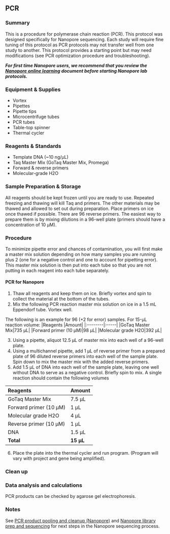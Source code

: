 ## PCR

### Summary
This is a procedure for polymerase chain reaction (PCR). This protocol was designed specifically for Nanopore sequencing. Each study will require fine tuning of this protocol as PCR protocols may not transfer well from one study to another. This protocol provides a starting point but may need modifications (see PCR optimization procedure and troubleshooting).

***For first time Nanopore users, we recommend that you review the [Nanopore online learning](Nanopore_learning.md) document before starting Nanopore lab protocols.***

### Equipment & Supplies
- Vortex
- Pipettes
- Pipette tips
- Microcentrifuge tubes
- PCR tubes
- Table-top spinner
- Thermal cycler

### Reagents & Standards
- Template DNA (~10 ng/µL)
- Taq Master Mix (GoTaq Master Mix, Promega)
- Forward & reverse primers
- Molecular-grade H2O

### Sample Preparation & Storage
All reagents should be kept frozen until you are ready to use. Repeated freezing and thawing will kill Taq and primers. The other materials may be thawed and allowed to set out during preparation. Place primers on ice once thawed if possible. There are 96 reverse primers. The easiest way to prepare them is by mixing dilutions in a 96-well plate (primers should have a concentration of 10 µM). 

### Procedure
To minimize pipette error and chances of contamination, you will first make a master mix solution depending on how many samples you are running plus 2 (one for a negative control and one to account for pipetting error). This master mix solution is then put into each tube so that you are not putting in each reagent into each tube separately.

#### PCR for Nanopore
1.	Thaw all reagents and keep them on ice. Briefly vortex and spin to collect the material at the bottom of the tubes.
2.	Mix the following PCR reaction master mix solution on ice in a 1.5 mL Eppendorf tube. Vortex well.

The following is an example for 96 (+2 for error) samples.
For 15-µL reaction volume:
|Reagents	|Amount|
|:--------|:-----|
|GoTaq Master Mix|735 µL|
|Forward primer (10 µM)|98 µL|
|Molecular grade H2O|392 µL|

3. Using a pipette, aliquot 12.5 µL of master mix into each well of a 96-well plate.
4. Using a multichannel pipette, add 1 µL of reverse primer from a prepared plate of 96 diluted reverse primers into each well of the sample plate. Spin down to mix the master mix with the added reverse primers.
5. Add 1.5 µL of DNA into each well of the sample plate, leaving one well without DNA to serve as a negative control. Briefly spin to mix. A single reaction should contain the following volumes

|Reagents	|Amount|
|:--------|:-----|
|GoTaq Master Mix|7.5 µL|
|Forward primer (10 µM)|1 µL|
|Molecular grade H2O|4 µL|
|Reverse primer (10 µM)|1 µL|
|DNA |1.5 µL|
|**Total**|**15 µL**|

6. Place the plate into the thermal cycler and run program. (Program will vary with project and gene being amplified).

### Clean up

### Data analysis and calculations
PCR products can be checked by agarose gel electrophoresis.

### Notes
See [PCR product pooling and cleanup (Nanopore)](Nanopore_Product_Pooling.md) and [Nanopore library prep and sequencing](Nanopore.md) for next steps in the Nanopore sequencing process.

